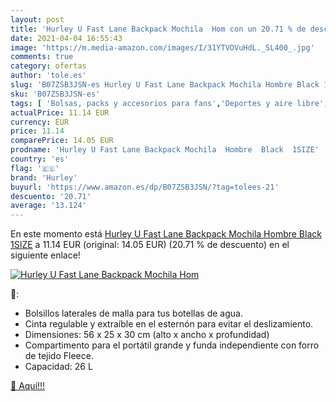 ```yaml
---
layout: post
title: 'Hurley U Fast Lane Backpack Mochila  Hom con un 20.71 % de descuento'
date: 2021-04-04 16:55:43
image: 'https://m.media-amazon.com/images/I/31YTVOVuHdL._SL400_.jpg'
comments: true
category: ofertas
author: 'tole.es'
slug: 'B07ZSB3JSN-es Hurley U Fast Lane Backpack Mochila Hombre Black 1SIZE'
sku: 'B07ZSB3JSN-es'
tags: [ 'Bolsas, packs y accesorios para fans','Deportes y aire libre','Mochilas para fans','Productos para fans','backpack','hurley','mochila', ]
actualPrice: 11.14 EUR
currency: EUR
price: 11.14
comparePrice: 14.05 EUR
prodname: 'Hurley U Fast Lane Backpack Mochila  Hombre  Black  1SIZE'
country: 'es'
flag: '🇪🇸'
brand: 'Hurley'
buyurl: 'https://www.amazon.es/dp/B07ZSB3JSN/?tag=tolees-21'
descuento: '20.71'
average: '13.124'
---
```


En este momento está [Hurley U Fast Lane Backpack Mochila  Hombre  Black  1SIZE](https://www.amazon.es/dp/B07ZSB3JSN/?tag=tolees-21) a 11.14 EUR (original: 14.05 EUR) (20.71 %  de descuento) en el siguiente enlace!

[![Hurley U Fast Lane Backpack Mochila  Hom](https://m.media-amazon.com/images/I/31YTVOVuHdL._SL400_.jpg)](https://www.amazon.es/dp/B07ZSB3JSN/?tag=tolees-21)

🔎:

- Bolsillos laterales de malla para tus botellas de agua.
- Cinta regulable y extraíble en el esternón para evitar el deslizamiento.
- Dimensiones: 56 x 25 x 30 cm (alto x ancho x profundidad)
- Compartimento para el portátil grande y funda independiente con forro de tejido Fleece.
- Capacidad: 26 L

[🛒 Aquí!!!](https://www.amazon.es/dp/B07ZSB3JSN/?tag=tolees-21)
